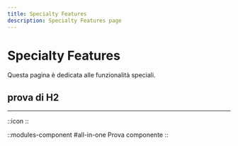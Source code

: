 ```yaml
---
title: Specialty Features
description: Specialty Features page
---
```


# Specialty Features

Questa pagina è dedicata alle funzionalità speciali.

## prova di H2

---

::icon
::

::modules-component
#all-in-one
Prova componente
::
